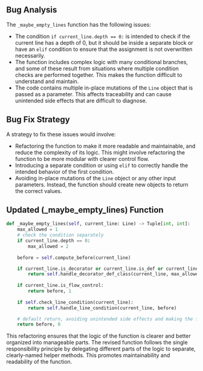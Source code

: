 ## Bug Analysis
The `_maybe_empty_lines` function has the following issues:
- The condition `if current_line.depth == 0:` is intended to check if the current line has a depth of 0, but it should be inside a separate block or have an `elif` condition to ensure that the assignment is not overwritten necessarily.
- The function includes complex logic with many conditional branches, and some of these result from situations where multiple condition checks are performed together. This makes the function difficult to understand and maintain.
- The code contains multiple in-place mutations of the `Line` object that is passed as a parameter. This affects traceability and can cause unintended side effects that are difficult to diagnose.

## Bug Fix Strategy
A strategy to fix these issues would involve:
- Refactoring the function to make it more readable and maintainable, and reduce the complexity of its logic. This might involve refactoring the function to be more modular with clearer control flow.
- Introducing a separate condition or using `elif` to correctly handle the intended behavior of the first condition.
- Avoiding in-place mutations of the `Line` object or any other input parameters. Instead, the function should create new objects to return the correct values.

## Updated (_maybe_empty_lines) Function
```python
def _maybe_empty_lines(self, current_line: Line) -> Tuple[int, int]:
    max_allowed = 1
    # check the condition separately
    if current_line.depth == 0:
        max_allowed = 2
    
    before = self.compute_before(current_line)

    if current_line.is_decorator or current_line.is_def or current_line.is_class:
        return self.handle_decorator_def_class(current_line, max_allowed)
    
    if current_line.is_flow_control:
        return before, 1
    
    if self.check_line_condition(current_line):
        return self.handle_line_condition(current_line, before)

    # default return, avoiding unintended side effects and making the function more readable
    return before, 0
```

This refactoring ensures that the logic of the function is clearer and better organized into manageable parts. The revised function follows the single responsibility principle by delegating different parts of the logic to separate, clearly-named helper methods. This promotes maintainability and readability of the function.